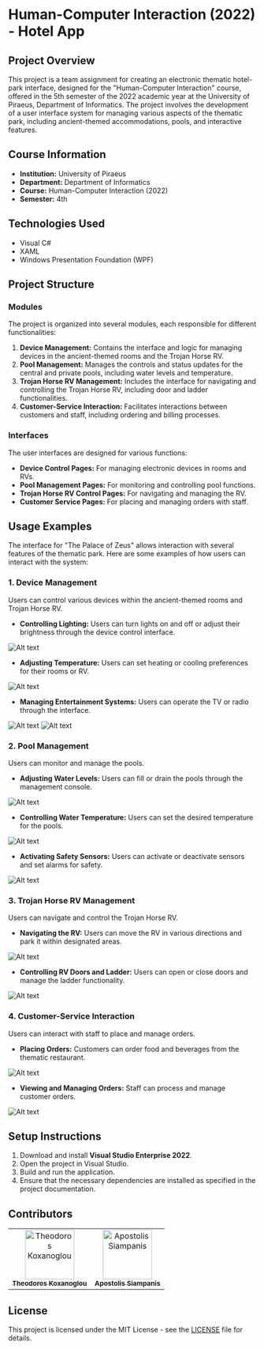 # Human-Computer Interaction (2022) - Hotel App

## Project Overview

This project is a team assignment for creating an electronic thematic hotel-park interface, designed for the "Human-Computer Interaction" course, offered in the 5th semester of the 2022 academic year at the University of Piraeus, Department of Informatics. The project involves the development of a user interface system for managing various aspects of the thematic park, including ancient-themed accommodations, pools, and interactive features.

## Course Information

- **Institution:** University of Piraeus
- **Department:** Department of Informatics
- **Course:** Human-Computer Interaction (2022)
- **Semester:** 4th

## Technologies Used

- Visual C#
- XAML
- Windows Presentation Foundation (WPF)

## Project Structure

### Modules

The project is organized into several modules, each responsible for different functionalities:

1. **Device Management:** Contains the interface and logic for managing devices in the ancient-themed rooms and the Trojan Horse RV.
2. **Pool Management:** Manages the controls and status updates for the central and private pools, including water levels and temperature.
3. **Trojan Horse RV Management:** Includes the interface for navigating and controlling the Trojan Horse RV, including door and ladder functionalities.
4. **Customer-Service Interaction:** Facilitates interactions between customers and staff, including ordering and billing processes.

### Interfaces

The user interfaces are designed for various functions:

- **Device Control Pages:** For managing electronic devices in rooms and RVs.
- **Pool Management Pages:** For monitoring and controlling pool functions.
- **Trojan Horse RV Control Pages:** For navigating and managing the RV.
- **Customer Service Pages:** For placing and managing orders with staff.

## Usage Examples

The interface for "The Palace of Zeus" allows interaction with several features of the thematic park. Here are some examples of how users can interact with the system:

### 1. Device Management
Users can control various devices within the ancient-themed rooms and Trojan Horse RV.

- **Controlling Lighting:** Users can turn lights on and off or adjust their brightness through the device control interface.

![Alt text](./images/device_control_lighting.png)

- **Adjusting Temperature:** Users can set heating or cooling preferences for their rooms or RV.

![Alt text](./images/device_control_temperature.png)

- **Managing Entertainment Systems:** Users can operate the TV or radio through the interface.

![Alt text](./images/device_control_entertainment.png)
![Alt text](./images/device_control_radio.png)

### 2. Pool Management
Users can monitor and manage the pools.

- **Adjusting Water Levels:** Users can fill or drain the pools through the management console.

![Alt text](./images/pool_management_water_levels.png)

- **Controlling Water Temperature:** Users can set the desired temperature for the pools.

![Alt text](./images/pool_management_temperature.png)

- **Activating Safety Sensors:** Users can activate or deactivate sensors and set alarms for safety.

![Alt text](./images/pool_management_sensors.png)

### 3. Trojan Horse RV Management
Users can navigate and control the Trojan Horse RV.

- **Navigating the RV:** Users can move the RV in various directions and park it within designated areas.

![Alt text](./images/rv_navigation.png)

- **Controlling RV Doors and Ladder:** Users can open or close doors and manage the ladder functionality.

![Alt text](./images/rv_doors_ladder.png)

### 4. Customer-Service Interaction
Users can interact with staff to place and manage orders.

- **Placing Orders:** Customers can order food and beverages from the thematic restaurant.

![Alt text](./images/customer_service_order.png)

- **Viewing and Managing Orders:** Staff can process and manage customer orders.

![Alt text](./images/customer_service_manage_orders.png)

## Setup Instructions

1. Download and install **Visual Studio Enterprise 2022**.
2. Open the project in Visual Studio.
3. Build and run the application.
4. Ensure that the necessary dependencies are installed as specified in the project documentation.

## Contributors

<table>
  <tr>
    <td align="center"><a href="https://github.com/thkox"><img src="https://avatars.githubusercontent.com/u/79880468?v=4" width="100px;" alt="Theodoros Koxanoglou"/><br /><sub><b>Theodoros Koxanoglou</b></sub></a><br /></td>
    <td align="center"><a href="https://github.com/ApostolisSiampanis"><img src="https://avatars.githubusercontent.com/u/75365398?v=4" width="100px;" alt="Apostolis Siampanis"/><br /><sub><b>Apostolis Siampanis</b></sub></a><br /></td>
  </tr>
</table>


## License

This project is licensed under the MIT License - see the [LICENSE](./LICENSE) file for details.

